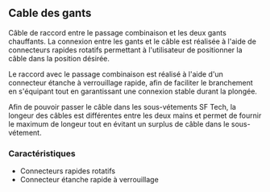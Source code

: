 ## Cable des gants

Câble de raccord entre le passage combinaison et les deux gants chauffants. La connexion entre les gants et le câble est réalisée à l'aide de connecteurs rapides rotatifs permettant à l'utilisateur de positionner la câble dans la position désirée. 

Le raccord avec le passage combinaison est  réalisé à l'aide d'un connecteur étanche à verrouillage rapide, afin de faciliter le branchement en s'équipant tout en garantissant une connexion stable durant la plongée.

Afin de pouvoir passer le câble dans les sous-vétements SF Tech, la longeur des câbles est différentes entre les deux mains et permet de fournir le maximum de longeur tout en évitant un surplus de câble dans le sous-vétement. 

### Caractéristiques

- Connecteurs rapides rotatifs
- Connecteur étanche rapide à verrouillage